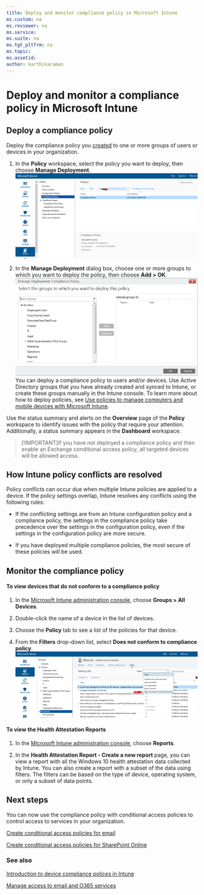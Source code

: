 ```yaml
---
title: Deploy and monitor compliance policy in Microsoft Intune
ms.custom: na
ms.reviewer: na
ms.service:
ms.suite: na
ms.tgt_pltfrm: na
ms.topic:
ms.assetid:
author: karthikaraman
---
```

# Deploy and monitor a compliance policy in Microsoft Intune
## Deploy a compliance policy
Deploy the compliance policy you [created](create-a-device-compliance-policy-in-microsoft-intune.md) to one or more groups of users or devices in your organization.

1.  In the **Policy** workspace, select the policy you want to deploy, then choose **Manage Deployment**.
![IntuneSA3cDeployCompliancePolicy2](./media/intune-sa-3c-deploy-compliance-policy2.png)

2.  In the **Manage Deployment** dialog box, choose one or more groups to which you want to deploy the policy, then choose **Add > OK**.
![IntuneSA3dDeployCompliancePolicy3_Manage](./media/intune-sa-3d-deploy-compliance-policy3-Manage.png)
You can deploy a compliance policy to users and/or devices. Use Active Directory groups that you have already created and synced to Intune, or create these groups manually in the Intune console. To learn more about how to deploy policies, see [Use policies to manage computers and mobile devices with Microsoft Intune](use-policies-to-manage-computers-and-mobile-devices-with-microsoft-intune.md).

Use the status summary and alerts on the **Overview** page of the **Policy** workspace to identify issues with the policy that require your attention. Additionally, a status summary appears in the **Dashboard** workspace.

> [!IMPORTANT]If you have not deployed a compliance policy and then enable an Exchange conditional access policy, all targeted devices will be allowed access.

## How Intune policy conflicts are resolved
Policy conflicts  can occur due when multiple Intune policies are applied to a device. If the policy settings overlap, Intune resolves any conflicts using the following rules:

-   If the conflicting settings are from an Intune configuration policy and a compliance policy, the settings in the compliance policy take precedence over the settings in the configuration policy, even if the settings in the configuration policy are more secure.

-   If you have deployed multiple compliance policies, the most secure of these policies will be used.

## Monitor the compliance policy

#### To view devices that do not conform to a compliance policy

1.  In the [Microsoft Intune administration console](https://manage.microsoft.com), choose **Groups > All Devices**.

2.  Double-click the name of a device in the list of devices.

3.  Choose the **Policy** tab to see a list of the policies for that device.

4.  From the **Filters** drop-down list, select **Does not conform to compliance policy**.
![IntuneSA3eViewDeviceNoncomplaince](./media/intune-sa-3e-view-device-noncompliance.png)

#### To view the Health Attestation Reports

1.  In the [Microsoft Intune administration console](https://manage.microsoft.com), choose **Reports**.

2.  In the **Health Attestation Report - Create a new report** page, you can view a report with all the Windows 10 health attestation data collected by Intune. You can also create a report with a subset of the data using filters. The filters can be based on the type of device, operating system, or only a subset of data points.


## Next steps
You can now use the compliance policy with conditional access policies to control access to services in your organization.

[Create conditional access policies for email](manage-email-access-with-microsoft-intune.md)

[Create conditional access policies for SharePoint Online](manage-sharepoint-online-access-with-microsoft-intune.md)

### See also
[Introduction to device compliance polices in Intune](introduction-to-device-compliance-policies-in-microsoft-intune.md)

[Manage access to email and O365 services](manage-access-to-email-and-O365-services-with-intune.md)
